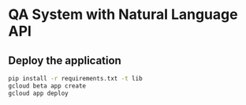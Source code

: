 # QA System with Natural Language API

## Deploy the application

```sh
pip install -r requirements.txt -t lib
gcloud beta app create
gcloud app deploy
```